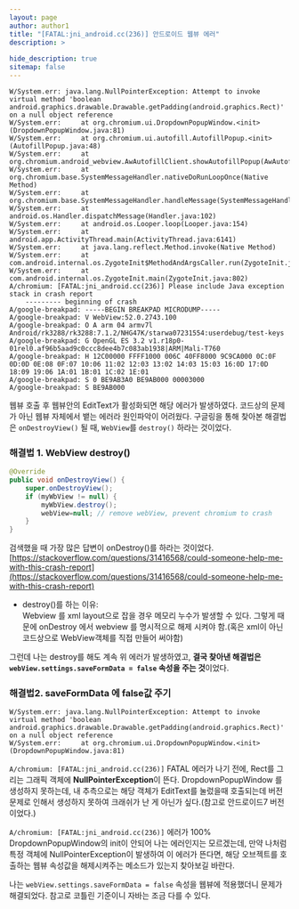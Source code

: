 ```yaml
---
layout: page
author: author1  
title: "[FATAL:jni_android.cc(236)] 안드로이드 웹뷰 에러"
description: >
  
hide_description: true
sitemap: false
---
```


```
W/System.err: java.lang.NullPointerException: Attempt to invoke virtual method 'boolean android.graphics.drawable.Drawable.getPadding(android.graphics.Rect)' on a null object reference
W/System.err:     at org.chromium.ui.DropdownPopupWindow.<init>(DropdownPopupWindow.java:81)
W/System.err:     at org.chromium.ui.autofill.AutofillPopup.<init>(AutofillPopup.java:48)
W/System.err:     at org.chromium.android_webview.AwAutofillClient.showAutofillPopup(AwAutofillClient.java:50)
W/System.err:     at org.chromium.base.SystemMessageHandler.nativeDoRunLoopOnce(Native Method)
W/System.err:     at org.chromium.base.SystemMessageHandler.handleMessage(SystemMessageHandler.java:39)
W/System.err:     at android.os.Handler.dispatchMessage(Handler.java:102)
W/System.err:     at android.os.Looper.loop(Looper.java:154)
W/System.err:     at android.app.ActivityThread.main(ActivityThread.java:6141)
W/System.err:     at java.lang.reflect.Method.invoke(Native Method)
W/System.err:     at com.android.internal.os.ZygoteInit$MethodAndArgsCaller.run(ZygoteInit.java:912)
W/System.err:     at com.android.internal.os.ZygoteInit.main(ZygoteInit.java:802)
A/chromium: [FATAL:jni_android.cc(236)] Please include Java exception stack in crash report
    --------- beginning of crash
A/google-breakpad: -----BEGIN BREAKPAD MICRODUMP-----
A/google-breakpad: V WebView:52.0.2743.100
A/google-breakpad: O A arm 04 armv7l Android/rk3288/rk3288:7.1.2/NHG47K/starwa07231554:userdebug/test-keys
A/google-breakpad: G OpenGL ES 3.2 v1.r18p0-01rel0.af96b5aad9c0ccc8dee4b7c083ab1938|ARM|Mali-T760
A/google-breakpad: H 12C00000 FFFF1000 006C 40FF8000 9C9CA000 0C:0F 0D:0D 0E:08 0F:07 10:06 11:02 12:03 13:02 14:03 15:03 16:0D 17:0D 18:09 19:06 1A:01 1B:01 1C:02 1E:01
A/google-breakpad: S 0 BE9AB3A0 BE9AB000 00003000
A/google-breakpad: S BE9AB000
```

웹뷰 호출 후 웹뷰안의 EditText가 활성화되면 해당 에러가 발생하였다.
코드상의 문제가 아닌 웹뷰 자체에서 뱉는 에러라 원인파악이 어려웠다.
구글링을 통해 찾아본 해결법은 `onDestroyView()` 될 때, `WebView`를 `destroy()` 하라는 것이었다.

### 해결법 1. WebView destroy()
```java
@Override
public void onDestroyView() {
    super.onDestroyView();
    if (myWbView != null) {
        myWbView.destroy();
        webView=null; // remove webView, prevent chromium to crash
    }
}
```
검색했을 때 가장 많은 답변이 onDestroy()를 하라는 것이었다.
[https://stackoverflow.com/questions/31416568/could-someone-help-me-with-this-crash-report](https://stackoverflow.com/questions/31416568/could-someone-help-me-with-this-crash-report)

- destroy()를 하는 이유:  
Webview 를 xml layout으로 잡을 경우 메모리 누수가 발생할 수 있다. 그렇게 때문에 onDestroy 에서 webview 를 명시적으로 해제 시켜야 함.(혹은 xml이 아닌 코드상으로 WebView객체를 직접 만들어 써야함)

그런데 나는 destroy를 해도 계속 위 에러가 발생하였고, **결국 찾아낸 해결법은 `webView.settings.saveFormData = false` 속성을 주는 것**이었다.

### 해결법2. saveFormData 에 false값 주기
```
W/System.err: java.lang.NullPointerException: Attempt to invoke virtual method 'boolean android.graphics.drawable.Drawable.getPadding(android.graphics.Rect)' on a null object reference
W/System.err:     at org.chromium.ui.DropdownPopupWindow.<init>(DropdownPopupWindow.java:81)
```
`A/chromium: [FATAL:jni_android.cc(236)]` FATAL 에러가 나기 전에, Rect를 그리는 그래픽 객체에 **NullPointerException**이 뜬다. DropdownPopupWindow 를 생성하지 못하는데, 내 추측으로는 해당 객체가 EditText를 눌렀을때 호출되는데 버전문제로 인해서 생성하지 못하여 크래쉬가 난 게 아닌가 싶다.(참고로 안드로이드7 버전이었다.)

`A/chromium: [FATAL:jni_android.cc(236)]` 에러가 100% DropdownPopupWindow의 init이 안되어 나는 에러인지는 모르겠는데, 만약 나처럼 특정 객체에 NullPointerException이 발생하여 이 에러가 뜬다면, 해당 오브젝트를 호출하는 웹뷰 속성값을 해제시켜주는 메소드가 있는지 찾아보길 바란다.

나는 `webView.settings.saveFormData = false` 속성을 웹뷰에 적용했더니 문제가 해결되었다. 참고로 코틀린 기준이니 자바는 조금 다를 수 있다.


